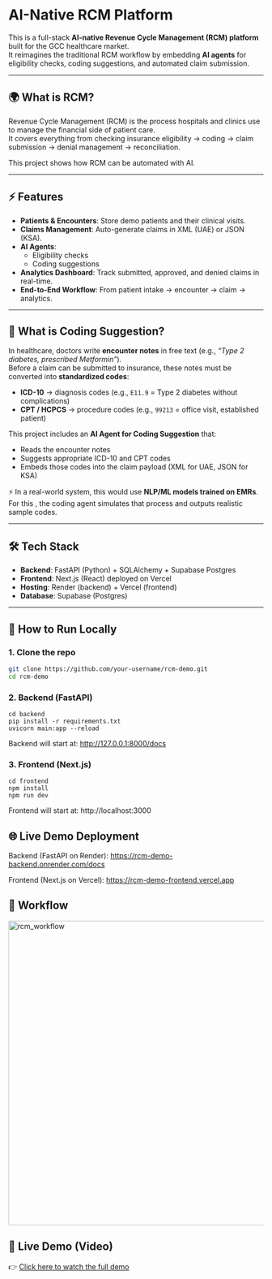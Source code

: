 # AI-Native RCM Platform

This is a full-stack **AI-native Revenue Cycle Management (RCM) platform** built for the GCC healthcare market.  
It reimagines the traditional RCM workflow by embedding **AI agents** for eligibility checks, coding suggestions, and automated claim submission.

---

## 🌍 What is RCM?
Revenue Cycle Management (RCM) is the process hospitals and clinics use to manage the financial side of patient care.  
It covers everything from checking insurance eligibility → coding → claim submission → denial management → reconciliation.

This project shows how RCM can be automated with AI.

---

## ⚡ Features
- **Patients & Encounters**: Store demo patients and their clinical visits.
- **Claims Management**: Auto-generate claims in XML (UAE) or JSON (KSA).
- **AI Agents**:
  - Eligibility checks
  - Coding suggestions
- **Analytics Dashboard**: Track submitted, approved, and denied claims in real-time.
- **End-to-End Workflow**: From patient intake → encounter → claim → analytics.

---
## 🧾 What is Coding Suggestion?  

In healthcare, doctors write **encounter notes** in free text (e.g., *“Type 2 diabetes, prescribed Metformin”*).  
Before a claim can be submitted to insurance, these notes must be converted into **standardized codes**:  

- **ICD-10** → diagnosis codes (e.g., `E11.9` = Type 2 diabetes without complications)  
- **CPT / HCPCS** → procedure codes (e.g., `99213` = office visit, established patient)  

This project includes an **AI Agent for Coding Suggestion** that:  
- Reads the encounter notes  
- Suggests appropriate ICD-10 and CPT codes  
- Embeds those codes into the claim payload (XML for UAE, JSON for KSA)  

⚡ In a real-world system, this would use **NLP/ML models trained on EMRs**.  
For this , the coding agent simulates that process and outputs realistic sample codes.  

---

## 🛠️ Tech Stack
- **Backend**: FastAPI (Python) + SQLAlchemy + Supabase Postgres
- **Frontend**: Next.js (React) deployed on Vercel
- **Hosting**: Render (backend) + Vercel (frontend)
- **Database**: Supabase (Postgres)

---

## 🚀 How to Run Locally

### 1. Clone the repo

```bash
git clone https://github.com/your-username/rcm-demo.git
cd rcm-demo
```
### 2. Backend (FastAPI)
```
cd backend
pip install -r requirements.txt
uvicorn main:app --reload
```
Backend will start at: http://127.0.0.1:8000/docs

### 3. Frontend (Next.js)
```
cd frontend
npm install
npm run dev
```
Frontend will start at: http://localhost:3000

## 🌐 Live Demo Deployment

Backend (FastAPI on Render): https://rcm-demo-backend.onrender.com/docs

Frontend (Next.js on Vercel): https://rcm-demo-frontend.vercel.app

## 📌 Workflow

<img width="800" height="600" alt="rcm_workflow" src="https://github.com/user-attachments/assets/4d61fcdf-f13e-4bf4-a62f-51aac2be686d" />

<!-- 1. Seed database (POST /seed in backend docs)
2. View patients (GET /patients/)
3. View encounters (GET /encounters/)
4. Submit a claim (POST /claims/submit/{encounter_id})
5. View claims list (GET /claims/)
6. Check AI agents (/agents/eligibility, /agents/coding)
7. Use frontend Work Queue + Analytics Dashboard -->

## 🎥 Live Demo (Video)

👉 [Click here to watch the full demo](https://drive.google.com/file/d/1z9f-4vbxYvpZ5ZuF7INuDxTGFutIAmVl/view?usp=sharing)
